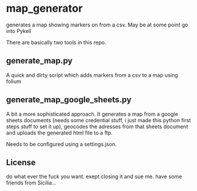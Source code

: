 # map_generator
generates a map showing markers on from a csv. May be at some point go into Pykell

There are basically two tools in this repo.

## generate_map.py

A quick and dirty script which adds markers from a csv to a map using folium

## generate_map_google_sheets.py

A bit a more sophisticated approach. It generates a map from a google sheets documents (needs some credential stuff, i just made this python first steps stuff to set it up), geocodes the adresses from that sheets document and uploads the generated html file to a ftp.

Needs to  be configured using a settings.json.

## License

do what ever the fuck you want. exept closing it and sue me. have some friends from Sicilia... 
